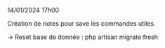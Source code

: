 14/01/2024 17h00

Création de notes pour save les commandes utiles.


-> Reset base de donnée :
php artisan migrate:fresh
